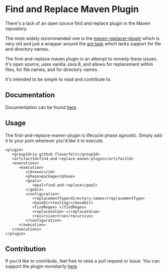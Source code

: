 # Find and Replace Maven Plugin

There's a lack of an open source find and replace plugin in the Maven repository. 

The most widely recommended one is the [maven-replacer-plugin](https://mvnrepository.com/artifact/com.google.code.maven-replacer-plugin/maven-replacer-plugin) which 
is very old and just a wrapper around the [ant task](https://ant.apache.org/manual/Tasks/replace.html) which lacks support for file and directory names.

The find-and-replace maven plugin is an attempt to remedy these issues. It's open source, uses vanilla Java 8, and allows for replacement within files, for file names, and for directory names.

It's intended to be simple to read and contribute to.

## Documentation

Documentation can be found [here](https://floverfelt.org/find-and-replace-maven-plugin).

## Usage

The find-and-replace-maven-plugin is lifecycle phase agnostic. Simply add it to your pom wherever you'd like it to execute.

```
<plugin>
   <groupId>io.github.floverfelt</groupId>
   <artifactId>find-and-replace-maven-plugin</artifactId>
   <executions>
      <execution>
         <id>exec</id>
         <phase>package</phase>
         <goals>
            <goal>find-and-replace</goal>
         </goals>
         <configuration>
            <replacementType>directory-names</replacementType>
            <baseDir>testing/</baseDir>
            <findRegex>_</findRegex>
            <replaceValue>-</replaceValue>
            <recursive>true</recursive>
         </configuration>
      </execution>
   </executions>
</plugin>
```

## Contribution

If you'd like to contribute, feel free to raise a pull request or issue. You can support the plugin monetarily [here](https://www.buymeacoffee.com/floverfelt).

